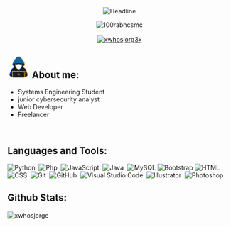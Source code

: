 <div align=center>
        <img src="https://readme-typing-svg.herokuapp.com?color=%FFFFFF&size=32&center=true&vCenter=true&width=600&height=50&lines=Hi,+I'm+Jorge+%F0%9F%91%8B;¡Thanks+for+visit+my+profile!" alt="Headline" />
</div>

<div align=center>
  <p> <img src="https://komarev.com/ghpvc/?username=xwhosjorge&label=Profile%20views&color=0e75b6&style=flat" alt="100rabhcsmc" /> </p>
</div>

<div align=center>
  <a href="https://instagram.com/xwhosjorg3x" target="blank"><img align="center" src="https://raw.githubusercontent.com/rahuldkjain/github-profile-readme-generator/master/src/images/icons/Social/instagram.svg"     alt="xwhosjorg3x" height="30" width="40" /></a>
</div>

## <picture><img src = "https://github.com/xWhosJorge/xWhosJorge/blob/main/img/about_me.gif" width = 50px></picture> **About me:**


- Systems Engineering Student
- junior cybersecurity analyst
- Web Developer
- Freelancer
<br>

## Languages and Tools:

![Python](https://img.shields.io/badge/-Python-05122A?style=flat&logo=python)&nbsp;
![Php](https://img.shields.io/badge/-php-05122A?style=flat&logo=php)&nbsp;
![JavaScript](https://img.shields.io/badge/-JavaScript-05122A?style=flat&logo=javascript)&nbsp;
![Java](https://img.shields.io/badge/-Java-05122A?style=flat&logo=Java&logoColor=FFA518)&nbsp;
![MySQL](https://img.shields.io/badge/-MySQL-05122A?style=flat&logo=MySQL&logoColor=white)
![Bootstrap](https://img.shields.io/badge/-Bootstrap-05122A?style=flat&logo=bootstrap&logoColor=563D7C)
![HTML](https://img.shields.io/badge/-HTML-05122A?style=flat&logo=HTML5)&nbsp;
![CSS](https://img.shields.io/badge/-CSS-05122A?style=flat&logo=CSS3&logoColor=1572B6)&nbsp;
![Git](https://img.shields.io/badge/-Git-05122A?style=flat&logo=git)&nbsp;
![GitHub](https://img.shields.io/badge/-GitHub-05122A?style=flat&logo=github)&nbsp;
![Visual Studio Code](https://img.shields.io/badge/-Visual%20Studio%20Code-05122A?style=flat&logo=visual-studio-code&logoColor=007ACC)&nbsp;
![Illustrator](https://img.shields.io/badge/-Illustrator-05122A?style=flat&logo=adobe-illustrator)&nbsp;
![Photoshop](https://img.shields.io/badge/-Photoshop-05122A?style=flat&logo=adobe-photoshop)&nbsp;
<br>

## Github Stats:
<p><img align="center" src="https://github-readme-stats.vercel.app/api/top-langs?username=xwhosjorge&show_icons=true&locale=en&layout=compact&theme=dark&bg_color=0A0A0A" alt="xwhosjorge" /></p>
<br>
<br>

